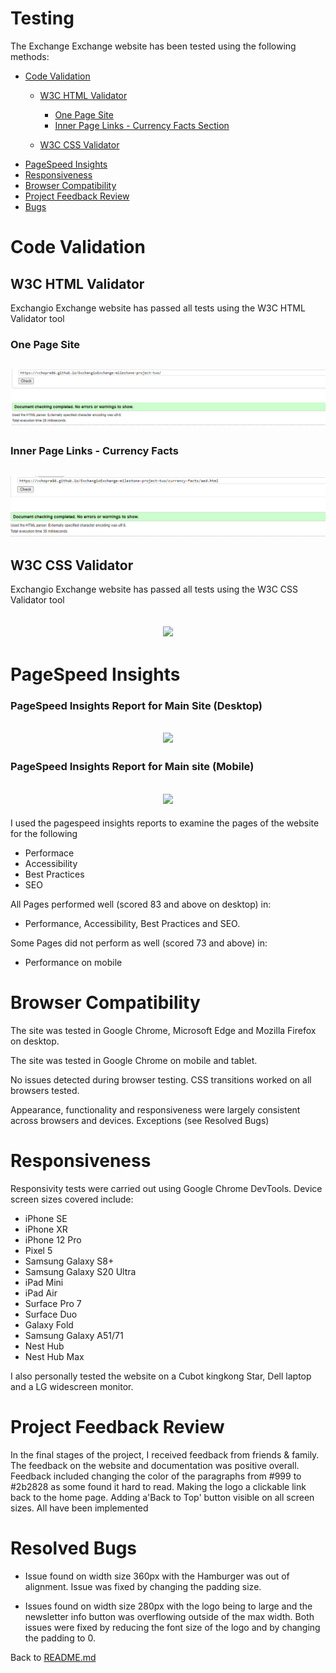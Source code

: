 # Testing

The Exchange Exchange website has been tested using the following methods:
- [Code Validation](#code-validation)
    - [W3C HTML Validator](#w3c-html-validator) 
        - [One Page Site](#Main-Site)
        - [Inner Page Links - Currency Facts Section](#currency-facts)
      
    - [W3C CSS Validator](#w3c-css-validator)
- [PageSpeed Insights](#PageSpeed-Insights)
- [Responsiveness](#responsiveness)
- [Browser Compatibility](#browser-compatibility)
- [Project Feedback Review](#Project-Feedback-Review)
- [Bugs](#Resolved-Bugs)

# Code Validation

## W3C HTML Validator

Exchangio Exchange website has passed all tests using the W3C HTML Validator tool

### One Page Site
<h2 align="center"><img src="assets/readme/code-validator-html-code-index-page.jpg"></h2>

### Inner Page Links - Currency Facts
<h2 align="center"><img src="assets/readme/code-validator-html-inner-page.png"></h2>

## W3C CSS Validator

Exchangio Exchange website has passed all tests using the W3C CSS Validator tool
<h2 align="center"><img src="assets/readme/code-validator-css.jpg"></h2>

# PageSpeed Insights

### PageSpeed Insights Report for Main Site (Desktop)
<h2 align="center"><img src="assets/readme/pagespeed-report-index-page-desktop.png"></h2>

### PageSpeed Insights Report for Main site (Mobile)
<h2 align="center"><img src="assets/readme/pagespeed-report-index-page-mobile.png"></h2>

I used the pagespeed insights reports to examine the pages of the website for the following
- Performace
- Accessibility
- Best Practices 
- SEO

All Pages performed well (scored 83 and above on desktop) in:
- Performance, Accessibility, Best Practices and SEO.

Some Pages did not perform as well (scored 73 and above) in:
- Performance on mobile

# Browser Compatibility

The site was tested in Google Chrome, Microsoft Edge and Mozilla Firefox on desktop.

The site was tested in Google Chrome on mobile and tablet.

No issues detected during browser testing. CSS transitions worked on all browsers tested. 

Appearance, functionality and responsiveness were largely consistent across browsers and devices. Exceptions (see Resolved Bugs)

# Responsiveness

Responsivity tests were carried out using Google Chrome DevTools. Device screen sizes covered include:
- iPhone SE
- iPhone XR
- iPhone 12 Pro
- Pixel 5
- Samsung Galaxy S8+
- Samsung Galaxy S20 Ultra
- iPad Mini
- iPad Air
- Surface Pro 7
- Surface Duo
- Galaxy Fold
- Samsung Galaxy A51/71
- Nest Hub
- Nest Hub Max

I also personally tested the website on a Cubot kingkong Star, Dell laptop and a LG widescreen monitor.

# Project Feedback Review

In the final stages of the project, I received feedback from friends & family. 
The feedback on the website and documentation was positive overall.  Feedback included changing the color of the paragraphs from #999 to #2b2828 as some found it hard to read. Making the logo a clickable link back to the home page. Adding a'Back to Top' button visible on all screen sizes. All have been implemented


# Resolved Bugs

- Issue found on width size 360px with the Hamburger was out of alignment. Issue was fixed by changing the padding size.

- Issues found on width size 280px with the logo being to large and the newsletter info button was overflowing outside of the max width. Both issues were fixed by reducing the font size of the logo and by changing the padding to 0. 


Back to [README.md](/README.md#testing)
